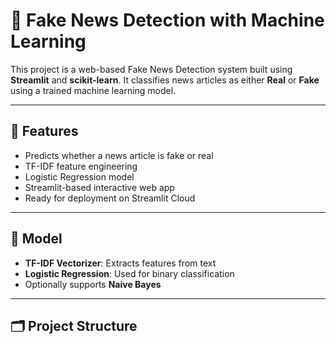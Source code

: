 # 📰 Fake News Detection with Machine Learning

This project is a web-based Fake News Detection system built using **Streamlit** and **scikit-learn**. It classifies news articles as either **Real** or **Fake** using a trained machine learning model.

---

## 🚀 Features

- Predicts whether a news article is fake or real
- TF-IDF feature engineering
- Logistic Regression model
- Streamlit-based interactive web app
- Ready for deployment on Streamlit Cloud

---

## 🧠 Model

- **TF-IDF Vectorizer**: Extracts features from text
- **Logistic Regression**: Used for binary classification
- Optionally supports **Naive Bayes**

---

## 🗂 Project Structure

